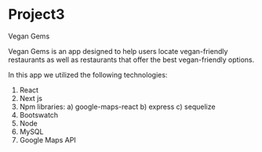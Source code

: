 # Project3

Vegan Gems

Vegan Gems is an app designed to help users locate vegan-friendly restaurants as well as restaurants that offer the best vegan-friendly options.

In this app we utilized the following technologies: 
  1. React
  2. Next js
  3. Npm libraries: 
      a) google-maps-react
      b) express
      c) sequelize
  4. Bootswatch
  5. Node
  6. MySQL
  7. Google Maps API
